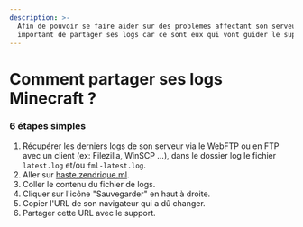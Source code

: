 ```yaml
---
description: >-
  Afin de pouvoir se faire aider sur des problèmes affectant son serveur, il est
  important de partager ses logs car ce sont eux qui vont guider le support.
---
```


# Comment partager ses logs Minecraft ?

### 6 étapes simples

1. Récupérer les derniers logs de son serveur via le WebFTP ou en FTP avec un client \(ex: Filezilla, WinSCP ...\), dans le dossier log le fichier `latest.log` et/ou `fml-latest.log`.
2. Aller sur [haste.zendrique.ml](https://haste.zendrique.ml).
3. Coller le contenu du fichier de logs.
4. Cliquer sur l'icône "Sauvegarder" en haut à droite.
5. Copier l'URL de son navigateur qui a dû changer.
6. Partager cette URL avec le support.

